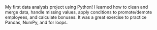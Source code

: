 My first data analysis project using Python!
I learned how to clean and merge data, handle missing values, apply conditions to promote/demote employees, and calculate bonuses.
It was a great exercise to practice Pandas, NumPy, and for loops.
